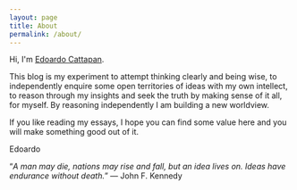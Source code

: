 ```yaml
---
layout: page
title: About
permalink: /about/
---
```


Hi, I'm [Edoardo Cattapan](edoardocattapan.com).

This blog is my experiment to attempt thinking clearly and being wise, to independently enquire some open territories of ideas with my own intellect, to reason through my insights and seek the truth by making sense of it all, for myself.
By reasoning independently I am building a new worldview.

If you like reading my essays, I hope you can find some value here and you will make something good out of it.

Edoardo


“*A man may die, nations may rise and fall, but an idea lives on. Ideas have endurance without death.*” ― John F. Kennedy
